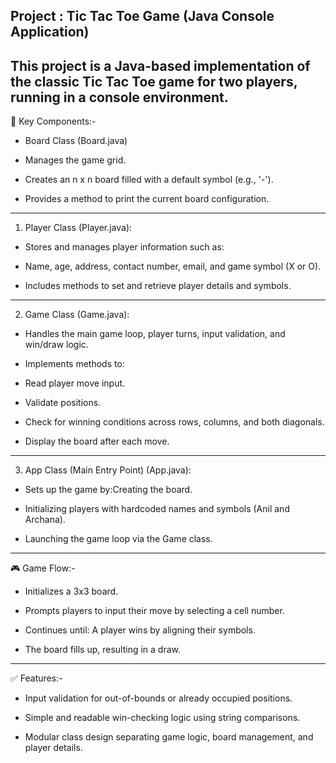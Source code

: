 Project : Tic Tac Toe Game (Java Console Application)
------------------------------------------------------
This project is a Java-based implementation of the classic Tic Tac Toe game for two players, running in a console environment.
-------------------------------------------------------------------------------------------------------------------------------------
📌 Key Components:-

* Board Class (Board.java)

* Manages the game grid.

* Creates an n x n board filled with a default symbol (e.g., '-').

* Provides a method to print the current board configuration.
---------------------------------------------------------------------------------------------
1) Player Class (Player.java):

* Stores and manages player information such as:

* Name, age, address, contact number, email, and game symbol (X or O).

* Includes methods to set and retrieve player details and symbols.
-----------------------------------------------------------------------------------------------
2) Game Class (Game.java):
   
* Handles the main game loop, player turns, input validation, and win/draw logic.

* Implements methods to:
  
* Read player move input.

* Validate positions.

* Check for winning conditions across rows, columns, and both diagonals.

* Display the board after each move.
---------------------------------------------------------------------------------------------
3) App Class (Main Entry Point) (App.java):
   
* Sets up the game by:Creating the board.

* Initializing players with hardcoded names and symbols (Anil and Archana).

* Launching the game loop via the Game class.

--------------------------------------------------------------------------------------
🎮 Game Flow:-

* Initializes a 3x3 board.

* Prompts players to input their move by selecting a cell number.

* Continues until: A player wins by aligning their symbols.

* The board fills up, resulting in a draw.

--------------------------------------------------------------------------------------------
✅ Features:-

* Input validation for out-of-bounds or already occupied positions.

* Simple and readable win-checking logic using string comparisons.

* Modular class design separating game logic, board management, and player details.

